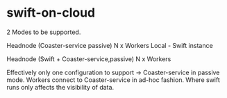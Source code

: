 swift-on-cloud
==============


2 Modes to be supported.

Headnode (Coaster-service passive)
N x Workers
Local - Swift instance

Headnode (Swift + Coaster-service,passive)
N x Workers

Effectively only one configuration to support ->
Coaster-service in passive mode.
Workers connect to Coaster-service in ad-hoc fashion.
Where swift runs only affects the visibility of data.

